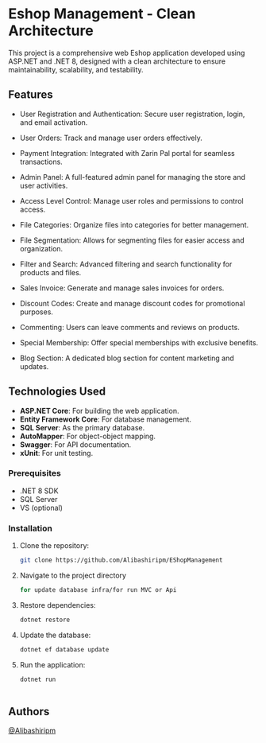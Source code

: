 
# Eshop Management - Clean Architecture

This project is a comprehensive web Eshop application developed using ASP.NET and .NET 8, designed with a clean architecture to ensure maintainability, scalability, and testability.

## Features

- User Registration and Authentication: Secure user registration, login, and email activation.
  
-  User Orders: Track and manage user orders effectively.

-  Payment Integration: Integrated with Zarin Pal portal for seamless transactions.

-  Admin Panel: A full-featured admin panel for managing the store and user activities.

-  Access Level Control: Manage user roles and permissions to control access.

-  File Categories: Organize files into categories for better management.

-  File Segmentation: Allows for segmenting files for easier access and organization.

-  Filter and Search: Advanced filtering and search functionality for products and files.

-  Sales Invoice: Generate and manage sales invoices for orders.

-  Discount Codes: Create and manage discount codes for promotional purposes.

-  Commenting: Users can leave comments and reviews on products.

-  Special Membership: Offer special memberships with exclusive benefits.
-  Blog Section: A dedicated blog section for content marketing and updates.


## Technologies Used
 
- **ASP.NET Core**: For building the web application.
- **Entity Framework Core**: For database management.
- **SQL Server**: As the primary database.
- **AutoMapper**: For object-object mapping.
- **Swagger**: For API documentation.
- **xUnit**: For unit testing.
### Prerequisites

- .NET 8 SDK
- SQL Server
- VS (optional)
### Installation

1. Clone the repository:
   ```bash
   git clone https://github.com/Alibashiripm/EShopManagement
2. Navigate to the project directory  
   ```bash
   for update database infra/for run MVC or Api
3. Restore dependencies:
   ```bash
   dotnet restore
4. Update the database:
   ```bash
   dotnet ef database update

5. Run the application:
   ```bash
   dotnet run
 
## Authors
[@Alibashiripm](https://github.com/Alibashiripm)

